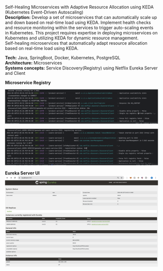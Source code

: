 Self-Healing Microservices with Adaptive Resource Allocation using KEDA (Kubernetes Event-Driven Autoscaling)\
**Description:** Develop a set of microservices that can automatically scale up and down based on real-time load using KEDA. Implement health checks and resource monitoring within the services to trigger auto-scaling events in Kubernetes. This project requires expertise in deploying microservices on Kubernetes and utilizing KEDA for dynamic resource management.\
Self-healing microservices that automatically adapt resource allocation based on real-time load using KEDA.

**Tech:** Java, SpringBoot, Docker, Kubernetes, PostgreSQL \
**Architecture:** Microservices \
**Systems concepts:** Service Discovery(Registry) using Netflix Eureka Server and Client


**Microservice Registry**

![product-service.png](resources%2Fproduct-service.png)

![user-service.png](resources%2Fuser-service.png)

**Eureka Server UI**
![eureka.png](resources%2Feureka.png)
